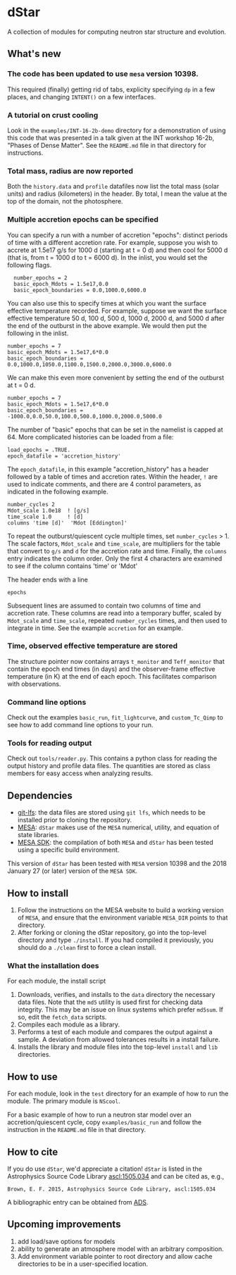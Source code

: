 # dStar

A collection of modules for computing neutron star structure and evolution.

## What's new

### The code has been updated to use `mesa` version 10398.
This required (finally) getting rid of tabs, explicity specifying `dp` in a few places, and changing `INTENT()` on a few interfaces. 

### A tutorial on crust cooling
Look in the `examples/INT-16-2b-demo` directory for a demonstration of using this code that was presented in a talk given at the INT workshop 16-2b, "Phases of Dense Matter".  See the `README.md` file in that directory for instructions.

### Total mass, radius are now reported
Both the `history.data` and `profile` datafiles now list the total mass (solar units) and radius (kilometers) in the header.  By total, I mean the value at the top of the domain, not the photosphere.

### Multiple accretion epochs can be specified
You can specify a run with a number of accretion "epochs": distinct periods of time with a different accretion rate.  For example, suppose you wish to accrete at 1.5e17 g/s for 1000 d (starting at t = 0 d) and then cool for 5000 d (that is, from t = 1000 d to t = 6000 d).  In the inlist, you would set the following flags.

      number_epochs = 2
      basic_epoch_Mdots = 1.5e17,0.0
      basic_epoch_boundaries = 0.0,1000.0,6000.0

You can also use this to specify times at which you want the surface effective temperature recorded.  For example, suppose we want the surface effective temperature 50 d, 100 d, 500 d, 1000 d, 2000 d, and 5000 d after the end of the outburst in the above example.  We would then put the following in the inlist.

    number_epochs = 7
    basic_epoch_Mdots = 1.5e17,6*0.0
    basic_epoch_boundaries = 0.0,1000.0,1050.0,1100.0,1500.0,2000.0,3000.0,6000.0

We can make this even more convenient by setting the end of the outburst at t = 0 d.

    number_epochs = 7
    basic_epoch_Mdots = 1.5e17,6*0.0
    basic_epoch_boundaries = -1000.0,0.0,50.0,100.0,500.0,1000.0,2000.0,5000.0

The number of "basic" epochs that can be set in the namelist is capped at 64. More complicated histories can be loaded from a file:

    load_epochs = .TRUE.
    epoch_datafile = 'accretion_history'

The `epoch_datafile`, in this example "accretion_history" has a header followed by a table of times and accretion rates. Within the header, `!` are used to indicate comments, and there are 4 control parameters, as indicated in the following example.

    number_cycles 2
    Mdot_scale 1.0e18  ! [g/s]
    time_scale 1.0     ! [d]
    columns 'time [d]'  'Mdot [Eddington]'

To repeat the outburst/quiescent cycle multiple times, set `number_cycles` > 1. The scale factors, `Mdot_scale` and `time_scale`, are multipliers for the table that convert to `g/s` and `d` for the accretion rate and time. Finally, the `columns` entry indicates the column order. Only the first 4 characters are examined to see if the column contains 'time' or 'Mdot'

The header ends with a line
    
    epochs

Subsequent lines are assumed to contain two columns of time and accretion rate. These columns are read into a temporary buffer, scaled by `Mdot_scale` and `time_scale`, repeated `number_cycles` times, and then used to integrate in time.  See the example `accretion` for an example.

### Time, observed effective temperature are stored
The structure pointer now contains arrays `t_monitor` and `Teff_monitor` that contain the epoch end times (in days) and the observer-frame effective temperature (in K) at the end of each epoch.  This facilitates comparison with observations.

### Command line options
Check out the examples `basic_run`, `fit_lightcurve`, and `custom_Tc_Qimp` to see how to add command line options to your run.

### Tools for reading output
Check out `tools/reader.py`. This contains a python class for reading the output history and profile data files. The quantities are stored as class members for easy access when analyzing results.

## Dependencies
  * [git-lfs](https://git-lfs.github.com): the data files are stored using `git lfs`, which needs to be installed prior to cloning the repository.
  * [MESA](http://mesa.sourceforge.net): `dStar` makes use of the `MESA` numerical, utility, and equation of state libraries.
  * [MESA SDK](http://www.astro.wisc.edu/~townsend/static.php?ref=mesasdk): the compilation of both `MESA` and `dStar` has been tested using a specific build environment.

This version of `dStar` has been tested with `MESA` version 10398 and the 2018 January 27 (or later) version of the `MESA SDK`.

## How to install
  1. Follow the instructions on the MESA website to build a working version of `MESA`, and ensure that the environment variable `MESA_DIR` points to that directory.
  2. After forking or cloning the dStar repository, go into the top-level directory and type `./install`.  If you had compiled it previously, you should do a `./clean` first to force a clean install.

### What the installation does
For each module, the install script

  1. Downloads, verifies, and installs to the `data` directory the necessary data files.  Note that the `md5` utility is used first for checking data integrity. This may be an issue on linux systems which prefer `md5sum`. If so, edit the `fetch_data` scripts.
  2. Compiles each module as a library.
  3. Performs a test of each module and compares the output against a sample.  A deviation from allowed tolerances results in a install failure.
  4. Installs the library and module files into the top-level `install` and `lib` directories.

## How to use
For each module, look in the `test` directory for an example of how to run the module. The primary module is `NScool`.

For a basic example of how to run a neutron star model over an accretion/quiescent cycle, copy `examples/basic_run` and follow the instruction in the `README.md` file in that directory.

## How to cite
If you do use `dStar`, we'd appreciate a citation! `dStar` is listed in the Astrophysics Source Code Library [ascl:1505.034](http://ascl.net/1505.034) and can be cited as, e.g., 
    
    Brown, E. F. 2015, Astrophysics Source Code Library, ascl:1505.034

A bibliographic entry can be obtained from [ADS](http://adsabs.harvard.edu/abs/2015ascl.soft05034B).


## Upcoming improvements
  1. add load/save options for models
  2. ability to generate an atmosphere model with an arbitrary composition.
  3. Add environment variable pointer to root directory and allow cache directories to be in a user-specified location.

  
